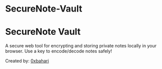 # SecureNote-Vault
# SecureNote Vault
A secure web tool for encrypting and storing private notes locally in your browser. Use a key to encode/decode notes safely!

Created by: [0xbahari](https://github.com/0xbahari)
